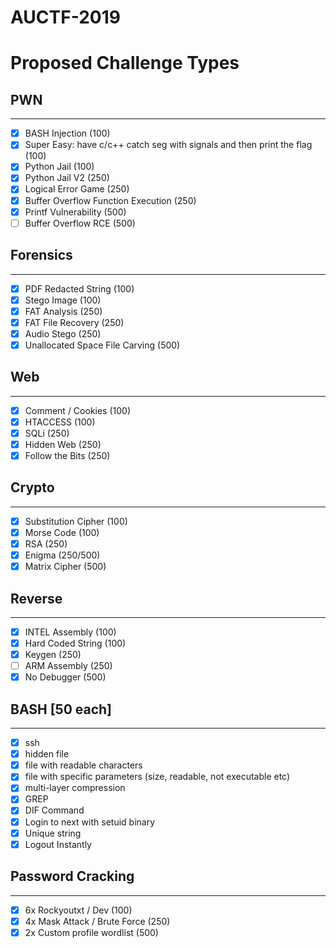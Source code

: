 # AUCTF-2019

# Proposed Challenge Types


## PWN
----------
- [x] BASH Injection (100)
- [x] Super Easy: have c/c++ catch seg with signals and then print the flag (100)
- [x] Python Jail (100)
- [x] Python Jail V2 (250)
- [x] Logical Error Game (250)
- [x] Buffer Overflow Function Execution (250)
- [x] Printf Vulnerability (500)
- [ ] Buffer Overflow RCE (500)

## Forensics
--------------
- [x] PDF Redacted String (100)
- [x] Stego Image (100)
- [x] FAT Analysis (250)
- [x] FAT File Recovery (250)
- [x] Audio Stego (250)
- [x] Unallocated Space File Carving (500)

## Web
-----------
- [x] Comment / Cookies (100)
- [x] HTACCESS (100)
- [x] SQLi (250)
- [x] Hidden Web (250)
- [x] Follow the Bits (250)

## Crypto
-------------
- [x] Substitution Cipher (100)
- [x] Morse Code (100)
- [x] RSA (250)
- [x] Enigma (250/500)
- [x] Matrix Cipher (500)

## Reverse
--------------
- [x] INTEL Assembly (100)
- [x] Hard Coded String (100)
- [x] Keygen (250)
- [ ] ARM Assembly (250)
- [X] No Debugger (500)

## BASH [50 each]
-----------
- [x] ssh
- [x] hidden file
- [x] file with readable characters
- [x] file with specific parameters (size, readable, not executable etc)
- [x] multi-layer compression
- [x] GREP
- [x] DIF Command
- [x] Login to next with setuid binary
- [x] Unique string
- [x] Logout Instantly

## Password Cracking
-----------------------
- [x] 6x Rockyoutxt / Dev (100)
- [x] 4x Mask Attack / Brute Force (250)
- [x] 2x Custom profile wordlist (500)
